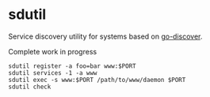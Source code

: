 # sdutil

Service discovery utility for systems based on [go-discover](/discoverd/client).

Complete work in progress

```
sdutil register -a foo=bar www:$PORT
sdutil services -1 -a www
sdutil exec -s www:$PORT /path/to/www/daemon $PORT
sdutil check
```

